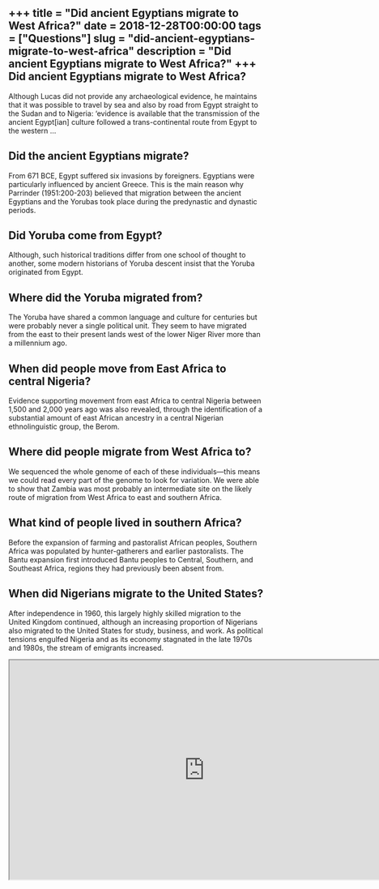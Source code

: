 +++
title = "Did ancient Egyptians migrate to West Africa?"
date = 2018-12-28T00:00:00
tags = ["Questions"]
slug = "did-ancient-egyptians-migrate-to-west-africa"
description = "Did ancient Egyptians migrate to West Africa?"
+++
Did ancient Egyptians migrate to West Africa?
---------------------------------------------

Although Lucas did not provide any archaeological evidence, he maintains that it was possible to travel by sea and also by road from Egypt straight to the Sudan and to Nigeria: ‘evidence is available that the transmission of the ancient Egypt\[ian\] culture followed a trans-continental route from Egypt to the western …

Did the ancient Egyptians migrate?
----------------------------------

From 671 BCE, Egypt suffered six invasions by foreigners. Egyptians were particularly influenced by ancient Greece. This is the main reason why Parrinder (1951:200-203) believed that migration between the ancient Egyptians and the Yorubas took place during the predynastic and dynastic periods.

Did Yoruba come from Egypt?
---------------------------

Although, such historical traditions differ from one school of thought to another, some modern historians of Yoruba descent insist that the Yoruba originated from Egypt.

Where did the Yoruba migrated from?
-----------------------------------

The Yoruba have shared a common language and culture for centuries but were probably never a single political unit. They seem to have migrated from the east to their present lands west of the lower Niger River more than a millennium ago.

When did people move from East Africa to central Nigeria?
---------------------------------------------------------

Evidence supporting movement from east Africa to central Nigeria between 1,500 and 2,000 years ago was also revealed, through the identification of a substantial amount of east African ancestry in a central Nigerian ethnolinguistic group, the Berom.

Where did people migrate from West Africa to?
---------------------------------------------

We sequenced the whole genome of each of these individuals—this means we could read every part of the genome to look for variation. We were able to show that Zambia was most probably an intermediate site on the likely route of migration from West Africa to east and southern Africa.

What kind of people lived in southern Africa?
---------------------------------------------

Before the expansion of farming and pastoralist African peoples, Southern Africa was populated by hunter-gatherers and earlier pastoralists. The Bantu expansion first introduced Bantu peoples to Central, Southern, and Southeast Africa, regions they had previously been absent from.

When did Nigerians migrate to the United States?
------------------------------------------------

After independence in 1960, this largely highly skilled migration to the United Kingdom continued, although an increasing proportion of Nigerians also migrated to the United States for study, business, and work. As political tensions engulfed Nigeria and as its economy stagnated in the late 1970s and 1980s, the stream of emigrants increased.

<iframe allow="accelerometer; autoplay; clipboard-write; encrypted-media; gyroscope; picture-in-picture" allowfullscreen="" class="__youtube_prefs__  epyt-is-override  no-lazyload" data-no-lazy="1" data-origheight="433" data-origwidth="770" data-skipgform_ajax_framebjll="" height="433" id="_ytid_20648" loading="lazy" src="https://www.youtube.com/embed/d2CkqHdkUcI?enablejsapi=1&autoplay=0&cc_load_policy=0&cc_lang_pref=&iv_load_policy=1&loop=0&modestbranding=0&rel=1&fs=1&playsinline=0&autohide=2&theme=dark&color=red&controls=1&" title="YouTube player" width="770"></iframe>